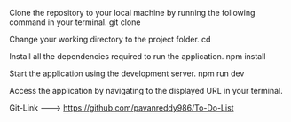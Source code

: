 Clone the repository to your local machine by running the following command in your terminal.
git clone <repository-link>

Change your working directory to the project folder.
cd <project-folder-name>

Install all the dependencies required to run the application.
npm install

Start the application using the development server.
npm run dev

Access the application by navigating to the displayed URL in your terminal.

Git-Link ---> https://github.com/pavanreddy986/To-Do-List
